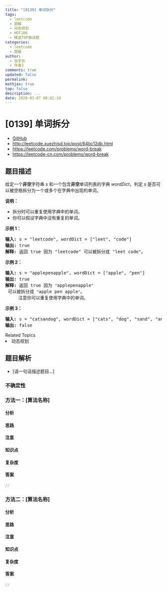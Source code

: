 ```yaml
---
title: "[0139] 单词拆分"
tags:
  - leetcode
  - 题解
  - 动态规划
  - HOT100
  - 精选TOP面试题
categories:
  - leetcode
  - 题解
author:
  - 张学志
  - 作者2
comments: true
updated: false
permalink:
mathjax: true
top: false
description: ...
date: 2020-03-07 00:02:19
---
```



# [0139] 单词拆分
* [GitHub](https://github.com/algoboy101/LeetCodeCrowdsource/tree/master/_posts/QA/%5B0139%5D%20%E5%8D%95%E8%AF%8D%E6%8B%86%E5%88%86.md)
* http://leetcode.xuezhisd.top/post/64bc12db.html
* https://leetcode.com/problems/word-break
* https://leetcode-cn.com/problems/word-break


## 题目描述

<p>给定一个<strong>非空</strong>字符串 <em>s</em> 和一个包含<strong>非空</strong>单词列表的字典 <em>wordDict</em>，判定&nbsp;<em>s</em> 是否可以被空格拆分为一个或多个在字典中出现的单词。</p>

<p><strong>说明：</strong></p>

<ul>
	<li>拆分时可以重复使用字典中的单词。</li>
	<li>你可以假设字典中没有重复的单词。</li>
</ul>

<p><strong>示例 1：</strong></p>

<pre><strong>输入:</strong> s = &quot;leetcode&quot;, wordDict = [&quot;leet&quot;, &quot;code&quot;]
<strong>输出:</strong> true
<strong>解释:</strong> 返回 true 因为 &quot;leetcode&quot; 可以被拆分成 &quot;leet code&quot;。
</pre>

<p><strong>示例 2：</strong></p>

<pre><strong>输入:</strong> s = &quot;applepenapple&quot;, wordDict = [&quot;apple&quot;, &quot;pen&quot;]
<strong>输出:</strong> true
<strong>解释:</strong> 返回 true 因为 <code>&quot;</code>applepenapple<code>&quot;</code> 可以被拆分成 <code>&quot;</code>apple pen apple<code>&quot;</code>。
&nbsp;    注意你可以重复使用字典中的单词。
</pre>

<p><strong>示例 3：</strong></p>

<pre><strong>输入:</strong> s = &quot;catsandog&quot;, wordDict = [&quot;cats&quot;, &quot;dog&quot;, &quot;sand&quot;, &quot;and&quot;, &quot;cat&quot;]
<strong>输出:</strong> false
</pre>
<div><div>Related Topics</div><div><li>动态规划</li></div></div>


## 题目解析
* [请一句话描述题目...]

### 不确定性


### 方法一：[算法名称]

#### 分析

#### 思路

#### 注意

#### 知识点

#### 复杂度

#### 答案

```cpp
//
```


### 方法二：[算法名称]

#### 分析

#### 思路

#### 注意

#### 知识点

#### 复杂度

#### 答案

```cpp
//
```


